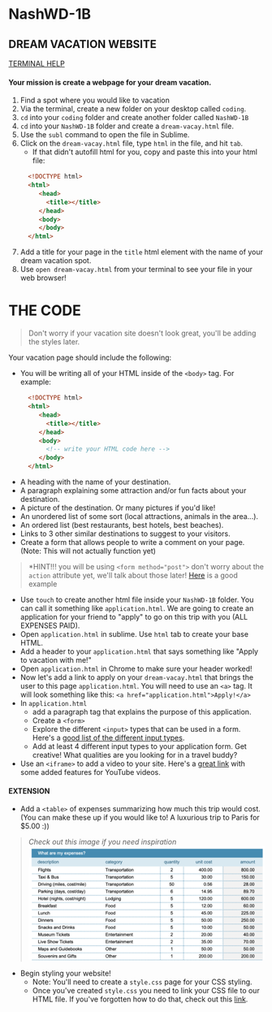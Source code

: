 # NashWD-1B

## DREAM VACATION WEBSITE
[TERMINAL HELP](https://github.com/sarah-codebug/NashWD-1A)

#### Your mission is create a webpage for your dream vacation.
1. Find a spot where you would like to vacation 
2. Via the terminal, create a new folder on your desktop called `coding`.
3. `cd` into your `coding` folder and create another folder called `NashWD-1B`
4. `cd` into your `NashWD-1B` folder and create a `dream-vacay.html` file.
4. Use the `subl` command to open the file in Sublime. 
5. Click on the `dream-vacay.html` file, type `html` in the file, and hit `tab`. 
    * If that didn't autofill html for you, copy and paste this into your html file: 
    ``` HTML
      <!DOCTYPE html>     
      <html>
         <head>
           <title></title>
         </head>
         <body>
         </body>
      </html>
    ```
6. Add a title for your page in the `title` html element with the name of your dream vacation spot. 
7. Use `open dream-vacay.html` from your terminal to see your file in your web browser!

# THE CODE
> Don't worry if your vacation site doesn't look great, you'll be adding the styles later. 

Your vacation page should include the following:

* You will be writing all of your HTML inside of the `<body>` tag. For example:
    ``` HTML
      <!DOCTYPE html>     
      <html>
         <head>
           <title></title>
         </head>
         <body>
           <!-- write your HTML code here -->
         </body>
      </html>
    ```
* A heading with the name of your destination.
* A paragraph explaining some attraction and/or fun facts about your destination.
* A picture of the destination. Or many pictures if you'd like!
* An unordered list of some sort (local attractions, animals in the area...).
* An ordered list (best restaurants, best hotels, best beaches).
* Links to 3 other similar destinations to suggest to your visitors.
* Create a form that allows people to write a comment on your page. (Note: This will not actually function yet)
> *HINT!!! you will be using `<form method="post">` don't worry about the `action` attribute yet, we'll talk about those later! [Here](https://www.w3schools.com/html/html_forms.asp) is a good example
* Use `touch` to create another html file inside your `NashWD-1B` folder. You can call it something like `application.html`. We are going to create an application for your friend to "apply" to go on this trip with you (ALL EXPENSES PAID).
* Open `application.html` in sublime. Use `html` tab to create your base HTML. 
* Add a header to your `application.html` that says something like "Apply to vacation with me!"
* Open `application.html` in Chrome to make sure your header worked!
* Now let's add a link to apply on your `dream-vacay.html` that brings the user to this page `application.html`. You will need to use an `<a>` tag. It will look something like this: `<a href="application.html">Apply!</a>`
* In `application.html` 
    * add a paragraph tag that explains the purpose of this application.
    * Create a `<form>` 
    * Explore the different `<input>` types that can be used in a form. Here's a [good list of the different input types](https://www.w3schools.com/html/html_form_input_types.asp).
    * Add at least 4 different input types to your application form. Get creative! What qualities are you looking for in a travel buddy?
* Use an `<iframe>` to add a video to your site. Here's a [great link](https://www.w3schools.com/html/html_youtube.asp) with some added features for YouTube videos.
    

#### EXTENSION

* Add a `<table>` of expenses summarizing how much this trip would cost. (You can make these up if you would like to! A luxurious trip to Paris for $5.00 :)) 
> *Check out this image if you need inspiration* ![table](/table-image.png) 
* Begin styling your website!
    * Note: You'll need to create a `style.css` page for your CSS styling.
    * Once you've created `style.css` you need to link your CSS file to our HTML file. If you've forgotten how to do that, check out this [link](https://teamtreehouse.com/community/htmlcss-linking).



